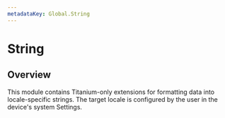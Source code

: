 ```yaml
---
metadataKey: Global.String
---
```


# String

<TypeHeader/>

## Overview

This module contains Titanium-only extensions for formatting data into locale-specific strings.
The target locale is configured by the user in the device's system Settings.

<ApiDocs/>
